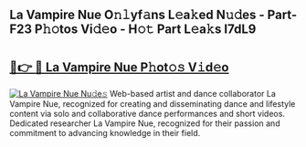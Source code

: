## La Vampire Nue O𝚗𝚕yf𝚊ns L𝚎a𝚔ed N𝚞𝚍es - Part-F23 P𝚑𝚘tos Vi𝚍𝚎o - H𝚘𝚝 Part L𝚎a𝚔s I7dL9

# <h2><a href="http://kf1piz.oniu.top/?m=La+Vampire+Nue">🔗👉 🔴 La Vampire Nue P𝚑ot𝚘𝚜 V𝚒d𝚎o</a></h2>

[![La Vampire Nue Nu𝚍e𝚜](https://i.imgur.com/0qMVB7G.gif)](http://kf1piz.oniu.top/?m=La+Vampire+Nue)
Web-based artist and dance collaborator La Vampire Nue, recognized for creating and disseminating dance and lifestyle content via solo and collaborative dance performances and short videos. Dedicated researcher La Vampire Nue, recognized for their passion and commitment to advancing knowledge in their field.  
